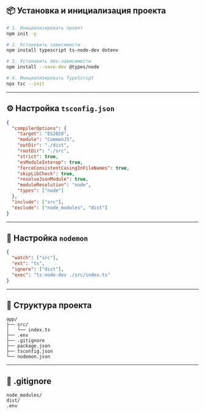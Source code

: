 ## 📦 Установка и инициализация проекта

```bash
# 1. Инициализировать проект
npm init -y

# 2. Установить зависимости
npm install typescript ts-node-dev dotenv

# 3. Установить dev-зависимости
npm install --save-dev @types/node

# 4. Инициализировать TypeScript
npx tsc --init
```

---

## ⚙️ Настройка `tsconfig.json`

```json
{
  "compilerOptions": {
    "target": "ES2020",
    "module": "CommonJS",
    "outDir": "./dist",
    "rootDir": "./src",
    "strict": true,
    "esModuleInterop": true,
    "forceConsistentCasingInFileNames": true,
    "skipLibCheck": true,
    "resolveJsonModule": true,
    "moduleResolution": "node",
    "types": ["node"]
  },
  "include": ["src"],
  "exclude": ["node_modules", "dist"]
}
```

---

## 🧨 Настройка `nodemon`

```json
{
  "watch": ["src"],
  "ext": "ts",
  "ignore": ["dist"],
  "exec": "ts-node-dev ./src/index.ts"
}
```

---

## 📁 Структура проекта

```
app/
├── src/
│   └── index.ts
├── .env
├── .gitignore
├── package.json
├── tsconfig.json
└── nodemon.json
```

---

## 🧼 .gitignore

```
node_modules/
dist/
.env
```